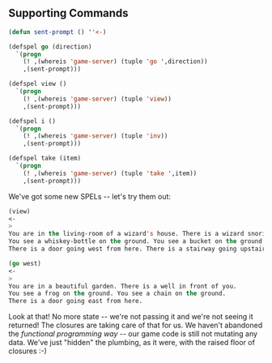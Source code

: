 ## Supporting Commands

```lisp
(defun sent-prompt () ''<-)

(defspel go (direction)
  `(progn
    (! ,(whereis 'game-server) (tuple 'go ',direction))
    ,(sent-prompt)))

(defspel view ()
  `(progn
    (! ,(whereis 'game-server) (tuple 'view))
    ,(sent-prompt)))

(defspel i ()
  `(progn
    (! ,(whereis 'game-server) (tuple 'inv))
    ,(sent-prompt)))

(defspel take (item)
  `(progn
    (! ,(whereis 'game-server) (tuple 'take ',item))
    ,(sent-prompt)))
```

We've got some new SPELs -- let's try them out:

```lisp
(view)
<-
>
You are in the living-room of a wizard's house. There is a wizard snoring loudly on the couch.
You see a whiskey-bottle on the ground. You see a bucket on the ground.
There is a door going west from here. There is a stairway going upstairs from here.

(go west)
<-
>
You are in a beautiful garden. There is a well in front of you.
You see a frog on the ground. You see a chain on the ground.
There is a door going east from here.
```

Look at that! No more state -- we're not passing it and we're not seeing it returned! The closures are taking care of that for us. We haven't abandoned the *functional programming way* -- our game code is still not mutating any data. We've just "hidden" the plumbing, as it were, with the raised floor of closures :-)
